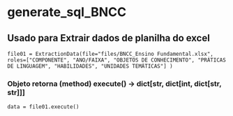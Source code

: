 # generate_sql_BNCC

## Usado para Extrair dados de planilha do excel

`
file01 = ExtractionData(file="files/BNCC_Ensino Fundamental.xlsx",
                  roles=["COMPONENTE", "ANO/FAIXA", "OBJETOS DE CONHECIMENTO",
                         "PRÁTICAS DE LINGUAGEM", "HABILIDADES", "UNIDADES TEMÁTICAS"]
                  )
`
### Objeto retorna (method) execute() -> dict[str, dict[int, dict[str, str]]]
`
data = file01.execute()
`
